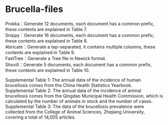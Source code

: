 # Brucella-files
Prokka：Generate 12 documents, each document has a common prefix, these contents are explained in Table 7.  
Snippy：Generate 16 documents, each document has a common prefix, these contents are explained in Table 8.  
Abricate：Generate a tap-separated, it contains multiple columns, these contents are explained in Table 9.  
FastTree：Generate a Tree file in Newick format.  
Shovill：Generate 5 documents, each document has a common prefix, these contents are explained in Table 10.  
  
Supplemental Table 1: The annual data of the incidence of human brucellosis comes from the China Health Statistics Yearbook.  
Supplemental Table 2: The annual data of the incidence of animal brucellosis comes from the Qingdao Municipal Health Commission, which is calculated by the number of animals in stock and the number of cases.  
Supplemental Table 3: The data of the brucellosis prevalence were collected from the College of Animal Sciences, Zhejiang University, covering a total of 14,005 articles.
